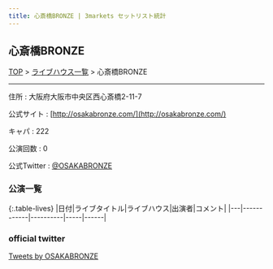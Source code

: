 ```yaml
---
title: 心斎橋BRONZE | 3markets セットリスト統計
---
```

## 心斎橋BRONZE

[TOP](/setlist/) > [ライブハウス一覧](livehouses.html) > 心斎橋BRONZE

___

住所
:    大阪府大阪市中央区西心斎橋2-11-7

公式サイト
:    [http://osakabronze.com/](http://osakabronze.com/)

キャパ
:    222

公演回数
: 0


公式Twitter
: <a href="https://twitter.com/OSAKABRONZE">@OSAKABRONZE</a>


### 公演一覧

{:.table-lives}
|日付|ライブタイトル|ライブハウス|出演者|コメント|
|---|------------|----------|-----|------|



### official twitter

<a class="twitter-timeline" href="https://twitter.com/OSAKABRONZE?ref_src=twsrc%5Etfw">Tweets by OSAKABRONZE</a> <script async src="https://platform.twitter.com/widgets.js" charset="utf-8"></script>